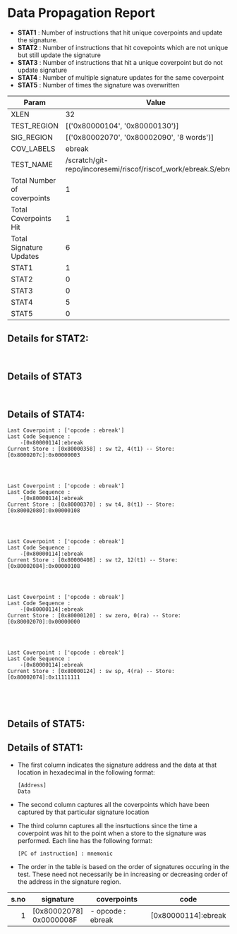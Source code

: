 
# Data Propagation Report

- **STAT1** : Number of instructions that hit unique coverpoints and update the signature.
- **STAT2** : Number of instructions that hit covepoints which are not unique but still update the signature
- **STAT3** : Number of instructions that hit a unique coverpoint but do not update signature
- **STAT4** : Number of multiple signature updates for the same coverpoint
- **STAT5** : Number of times the signature was overwritten

| Param                     | Value    |
|---------------------------|----------|
| XLEN                      | 32      |
| TEST_REGION               | [('0x80000104', '0x80000130')]      |
| SIG_REGION                | [('0x80002070', '0x80002090', '8 words')]      |
| COV_LABELS                | ebreak      |
| TEST_NAME                 | /scratch/git-repo/incoresemi/riscof/riscof_work/ebreak.S/ebreak.S    |
| Total Number of coverpoints| 1     |
| Total Coverpoints Hit     | 1      |
| Total Signature Updates   | 6      |
| STAT1                     | 1      |
| STAT2                     | 0      |
| STAT3                     | 0     |
| STAT4                     | 5     |
| STAT5                     | 0     |

## Details for STAT2:

```


```

## Details of STAT3

```


```

## Details of STAT4:

```
Last Coverpoint : ['opcode : ebreak']
Last Code Sequence : 
	-[0x80000114]:ebreak
Current Store : [0x80000358] : sw t2, 4(t1) -- Store: [0x8000207c]:0x00000003




Last Coverpoint : ['opcode : ebreak']
Last Code Sequence : 
	-[0x80000114]:ebreak
Current Store : [0x80000370] : sw t4, 8(t1) -- Store: [0x80002080]:0x00000108




Last Coverpoint : ['opcode : ebreak']
Last Code Sequence : 
	-[0x80000114]:ebreak
Current Store : [0x80000408] : sw t2, 12(t1) -- Store: [0x80002084]:0x00000108




Last Coverpoint : ['opcode : ebreak']
Last Code Sequence : 
	-[0x80000114]:ebreak
Current Store : [0x80000120] : sw zero, 0(ra) -- Store: [0x80002070]:0x00000000




Last Coverpoint : ['opcode : ebreak']
Last Code Sequence : 
	-[0x80000114]:ebreak
Current Store : [0x80000124] : sw sp, 4(ra) -- Store: [0x80002074]:0x11111111





```

## Details of STAT5:



## Details of STAT1:

- The first column indicates the signature address and the data at that location in hexadecimal in the following format: 
  ```
  [Address]
  Data
  ```

- The second column captures all the coverpoints which have been captured by that particular signature location

- The third column captures all the insrtuctions since the time a coverpoint was
  hit to the point when a store to the signature was performed. Each line has
  the following format:
  ```
  [PC of instruction] : mnemonic
  ```
- The order in the table is based on the order of signatures occuring in the
  test. These need not necessarily be in increasing or decreasing order of the
  address in the signature region.

|s.no|        signature         |     coverpoints      |          code          |
|---:|--------------------------|----------------------|------------------------|
|   1|[0x80002078]<br>0x0000008F|- opcode : ebreak<br> |[0x80000114]:ebreak<br> |
